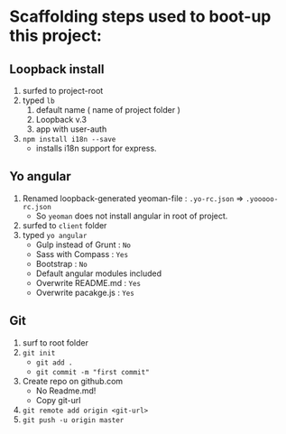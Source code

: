 # Scaffolding steps used to boot-up this project:

## Loopback install

1. surfed to project-root
2. typed `lb`
    1. default name ( name of project folder )
    2. Loopback v.3
    3. app with user-auth
3. `npm install i18n --save`
    * installs i18n support for express.

## Yo angular
1. Renamed loopback-generated yeoman-file : `.yo-rc.json` => `.yooooo-rc.json`
    * So `yeoman` does not install angular in root of project.
2. surfed to `client` folder
3. typed `yo angular`
    * Gulp instead of Grunt : `No`
    * Sass with Compass : `Yes`
    * Bootstrap : `No`
    * Default angular modules included
    * Overwrite README.md : `Yes`
    * Overwrite pacakge.js : `Yes`

## Git
1. surf to root folder
2. `git init`
    * `git add .`
    * `git commit -m "first commit"`
3. Create repo on github.com
    * No Readme.md!
    * Copy git-url
4. `git remote add origin <git-url>`
5. `git push -u origin master`

        

